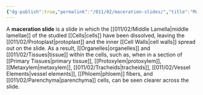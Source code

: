 ```yaml
---
{"dg-publish":true,"permalink":"/011/02/maceration-slides/","title":"Maceration Slides","tags":["BIOL412"],"created":"2024-09-26T13:45:04.100-07:00","updated":"2024-09-26T15:20:56.517-07:00"}
---
```


A **maceration slide** is a slide in which the [[011/02/Middle Lamella\|middle lamellae]] of the studied [[Cells\|cells]] have been dissolved, leaving the [[011/02/Protoplast\|protoplast]] and the inner [[Cell Walls\|cell walls]] spread out on the slide. As a result, [[Organelles\|organelles]] and [[011/02/Tissues\|tissue]] within the cells, such as, when in a section of [[Primary Tissues\|primary tissue]], [[Protoxylem\|protoxylem]], [[Metaxylem\|metaxylem]], [[011/02/Tracheids\|tracheids]], [[011/02/Vessel Elements\|vessel elements]], [[Phloem\|phloem]] fibers, and [[011/02/Parenchyma\|parenchyma]] cells, can be seen clearer across the slide.